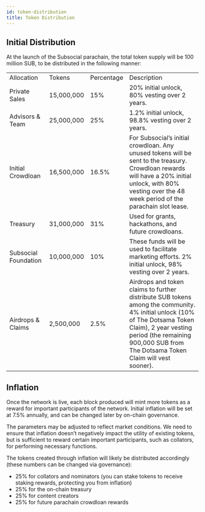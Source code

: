 ```yaml
---
id: token-distribution
title: Token Distribution
---
```


## Initial Distribution

At the launch of the Subsocial parachain, the total token supply will be 100 million SUB, to be distributed in the following manner:

|  |  |  |  |
|--|--|--|--|
| Allocation | Tokens | Percentage | Description |
| Private Sales | 15,000,000 | 15% | 20% initial unlock, 80% vesting over 2 years. |
| Advisors & Team | 25,000,000 | 25% | 1.2% initial unlock, 98.8% vesting over 2 years. |
| Initial Crowdloan | 16,500,000 | 16.5% | For Subsocial’s initial crowdloan. Any unused tokens will be sent to the treasury. Crowdloan rewards will have a 20% initial unlock, with 80% vesting over the 48 week period of the parachain slot lease. |
| Treasury | 31,000,000 | 31% | Used for grants, hackathons, and future crowdloans. |
| Subsocial Foundation | 10,000,000 | 10% | These funds will be used to facilitate marketing efforts. 2% initial unlock, 98% vesting over 2 years. |
| Airdrops & Claims | 2,500,000 | 2.5% | Airdrops and token claims to further distribute SUB tokens among the community. 4% initial unlock (10% of The Dotsama Token Claim), 2 year vesting period (the remaining 900,000 SUB from The Dotsama Token Claim will vest sooner). |


## Inflation

Once the network is live, each block produced will mint more tokens as a reward for important participants of the network. Initial inflation will be set at 7.5% annually, and can be changed later by on-chain governance.

The parameters may be adjusted to reflect market conditions. We need to ensure that inflation doesn’t negatively impact the utility of existing tokens, but is sufficient to reward certain important participants, such as collators, for performing necessary functions.

The tokens created through inflation will likely be distributed accordingly (these numbers can be changed via governance):

- 25% for collators and nominators (you can stake tokens to receive staking rewards, protecting you from inflation)
- 25% for the on-chain treasury
- 25% for content creators
- 25% for future parachain crowdloan rewards
